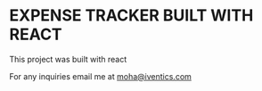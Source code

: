# EXPENSE TRACKER BUILT WITH REACT
This project was built with react

For any inquiries email me at moha@iventics.com
